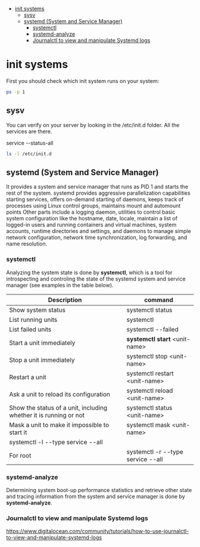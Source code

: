 <!--ts-->
   * [init systems](#init-systems)
      * [sysv](#sysv)
      * [systemd (System and Service Manager)](#systemd-system-and-service-manager)
         * [systemctl](#systemctl)
         * [systemd-analyze](#systemd-analyze)
         * [Journalctl to view and manipulate Systemd logs](#journalctl-to-view-and-manipulate-systemd-logs)

<!-- Added by: gil_diy, at: 2020-03-11T12:49+02:00 -->

<!--te-->

# init systems

First you should check which init system runs on your system:
```bash
ps -p 1
```

## sysv

You can verify on your server by looking in the /etc/init.d folder. All the services are there.

service --status-all

```bash
ls -l /etc/init.d
```

## systemd (System and Service Manager)
It provides a system and service manager that runs as PID 1 and starts the rest of the system. systemd provides aggressive parallelization capabilities
starting services, offers on-demand starting of daemons, keeps track of processes using Linux control groups, maintains mount and automount points
Other parts include a logging daemon, utilities to control basic system configuration like the hostname, date, locale, maintain a list of logged-in users and running containers and virtual machines, system accounts, runtime directories and settings, and daemons to manage simple network configuration, network time synchronization, log forwarding, and name resolution.


### systemctl
Analyzing the system state is done by **systemctl**, which is a tool for introspecting and controling the state of the systemd system and service manager (see examples in the table below).


Description | command
------------|-----
Show system status | systemctl status
List running units | systemctl
List failed units | systemctl --failed
Start a unit immediately | **systemctl start** &lt;unit-name&gt;
Stop a unit immediately | systemctl stop &lt;unit-name&gt;
Restart a unit | systemctl restart &lt;unit-name&gt;
Ask a unit to reload its configuration | systemctl reload &lt;unit-name&gt;
Show the status of a unit, including whether it is running or not | systemctl status &lt;unit-name&gt;
Mask a unit to make it impossible to start it | systemctl mask &lt;unit-name&gt;
 | systemctl -l --type service --all
 For root | systemctl -r --type service --all

### systemd-analyze

Determining system boot-up performance statistics and retrieve other state and tracing information from the system and service manager is done by **systemd-analyze**.


### Journalctl to view and manipulate Systemd logs
https://www.digitalocean.com/community/tutorials/how-to-use-journalctl-to-view-and-manipulate-systemd-logs
